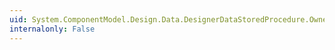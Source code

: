 ```yaml
---
uid: System.ComponentModel.Design.Data.DesignerDataStoredProcedure.Owner
internalonly: False
---
```

